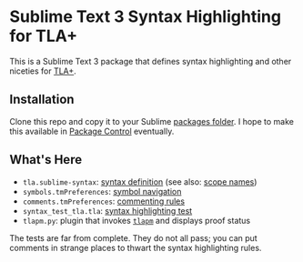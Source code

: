 # Sublime Text 3 Syntax Highlighting for TLA+

This is a Sublime Text 3 package that defines syntax highlighting and other
niceties for [TLA+](https://lamport.azurewebsites.net/tla/tla.html).

## Installation

Clone this repo and copy it to your Sublime [packages
folder](https://www.sublimetext.com/docs/3/packages.html).  I hope to make this
available in [Package Control](https://packagecontrol.io/) eventually.

## What's Here

 - `tla.sublime-syntax`: [syntax definition](https://www.sublimetext.com/docs/3/syntax.html) (see also: [scope names](https://www.sublimetext.com/docs/3/scope_naming.html))
 - `symbols.tmPreferences`: [symbol navigation](http://docs.sublimetext.info/en/latest/reference/symbols.html)
 - `comments.tmPreferences`: [commenting rules](http://docs.sublimetext.info/en/latest/reference/comments.html)
 - `syntax_test_tla.tla`: [syntax highlighting test](https://www.sublimetext.com/docs/3/syntax.html#testing)
 - `tlapm.py`: plugin that invokes [`tlapm`](https://github.com/tlaplus/tlapm) and displays proof status

The tests are far from complete.  They do not all pass; you can put comments in
strange places to thwart the syntax highlighting rules.
